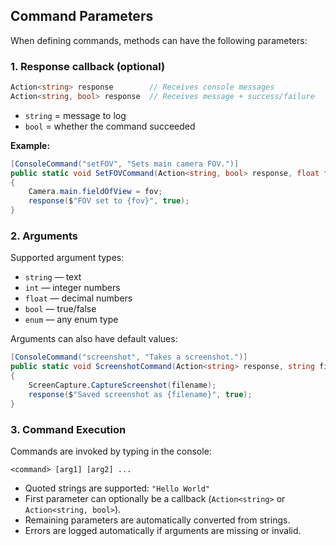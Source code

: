 ## Command Parameters

When defining commands, methods can have the following parameters:

### 1. Response callback (optional)

```csharp
Action<string> response        // Receives console messages
Action<string, bool> response  // Receives message + success/failure
````

* `string` = message to log
* `bool` = whether the command succeeded

**Example:**

```csharp
[ConsoleCommand("setFOV", "Sets main camera FOV.")]
public static void SetFOVCommand(Action<string, bool> response, float fov)
{
    Camera.main.fieldOfView = fov;
    response($"FOV set to {fov}", true);
}
```

### 2. Arguments

Supported argument types:

* `string` — text
* `int` — integer numbers
* `float` — decimal numbers
* `bool` — true/false
* `enum` — any enum type

Arguments can also have default values:

```csharp
[ConsoleCommand("screenshot", "Takes a screenshot.")]
public static void ScreenshotCommand(Action<string> response, string filename = "screenshot.png")
{
    ScreenCapture.CaptureScreenshot(filename);
    response($"Saved screenshot as {filename}", true);
}
```

### 3. Command Execution

Commands are invoked by typing in the console:

```
<command> [arg1] [arg2] ...
```

* Quoted strings are supported: `"Hello World"`
* First parameter can optionally be a callback (`Action<string>` or `Action<string, bool>`).
* Remaining parameters are automatically converted from strings.
* Errors are logged automatically if arguments are missing or invalid.

